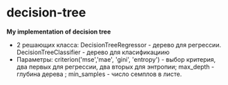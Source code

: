 # decision-tree
**My implementation of decision tree**

* 2 решающих класса: 
  DecisionTreeRegressor - дерево для регрессии.
  DecisionTreeClassifier - дерево для класификациию
* Параметры: 
  criterion('mse','mae', 'gini', 'entropy') - выбор критерия, два первых для регрессии, два вторых для энтропии;
  max_depth - глубина дерева ;
  min_samples - число семплов в листе.
